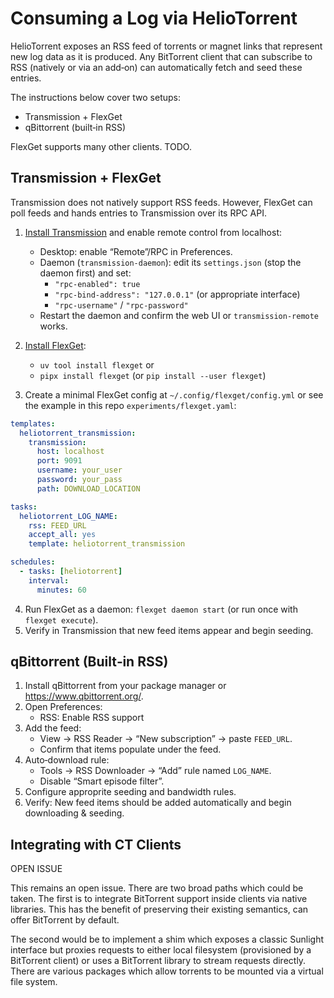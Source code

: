 # Consuming a Log via HelioTorrent

HelioTorrent exposes an RSS feed of torrents or magnet links that represent new log data as it is produced. Any BitTorrent client that can subscribe to RSS (natively or via an add‑on) can automatically fetch and seed these entries.

The instructions below cover two setups:

- Transmission + FlexGet
- qBittorrent (built‑in RSS)

FlexGet supports many other clients. TODO.

## Transmission + FlexGet

Transmission does not natively support RSS feeds. However, FlexGet can poll feeds and hands entries to Transmission over its RPC API.

1) [Install Transmission](https://transmissionbt.com/download) and enable remote control from localhost:
   - Desktop: enable “Remote”/RPC in Preferences.
   - Daemon (`transmission-daemon`): edit its `settings.json` (stop the daemon first) and set:
     - `"rpc-enabled": true`
     - `"rpc-bind-address": "127.0.0.1"` (or appropriate interface)
     - `"rpc-username"` / `"rpc-password"`
   - Restart the daemon and confirm the web UI or `transmission-remote` works.

2) [Install FlexGet](https://www.flexget.com/Install):
   - `uv tool install flexget` or
   - `pipx install flexget` (or `pip install --user flexget`)

4) Create a minimal FlexGet config at `~/.config/flexget/config.yml` or see the example in this repo `experiments/flexget.yaml`:

```yaml
templates:
  heliotorrent_transmission:
    transmission:
      host: localhost
      port: 9091
      username: your_user
      password: your_pass
      path: DOWNLOAD_LOCATION

tasks:
  heliotorrent_LOG_NAME:
    rss: FEED_URL
    accept_all: yes
    template: heliotorrent_transmission

schedules:
  - tasks: [heliotorrent]
    interval:
      minutes: 60
```

4) Run FlexGet as a daemon: `flexget daemon start` (or run once with `flexget execute`).
5) Verify in Transmission that new feed items appear and begin seeding.

## qBittorrent (Built‑in RSS)

1) Install qBittorrent from your package manager or https://www.qbittorrent.org/.
2) Open Preferences:
   - RSS: Enable RSS support
3) Add the feed:
   - View → RSS Reader → “New subscription” → paste `FEED_URL`.
   - Confirm that items populate under the feed.
4) Auto‑download rule:
   - Tools → RSS Downloader → “Add” rule named `LOG_NAME`.
   - Disable “Smart episode filter”.
5) Configure approprite seeding and bandwidth rules.
6) Verify: New feed items should be added automatically and begin downloading & seeding.

## Integrating with CT Clients

OPEN ISSUE

This remains an open issue. There are two broad paths which could be taken. The first is to integrate BitTorrent support inside clients via native libraries. This has the benefit of preserving their existing semantics, can offer BitTorrent by default.

The second would be to implement a shim which exposes a classic Sunlight interface but proxies requests to either local filesystem (provisioned by a BitTorrent client) or uses a BitTorrent library to stream requests directly. There are various packages which allow torrents to be mounted via a virtual file system.
